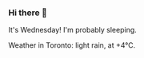 ### Hi there :wave:

It's Wednesday! I'm probably sleeping.

Weather in Toronto: light rain, at +4°C.
